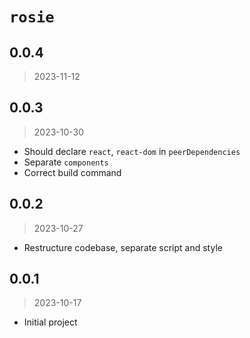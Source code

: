 # `rosie`

## 0.0.4
> 2023-11-12

## 0.0.3
> 2023-10-30

- Should declare `react`, `react-dom` in `peerDependencies`
- Separate `components`
- Correct build command

## 0.0.2
> 2023-10-27

- Restructure codebase, separate script and style

## 0.0.1
> 2023-10-17

- Initial project